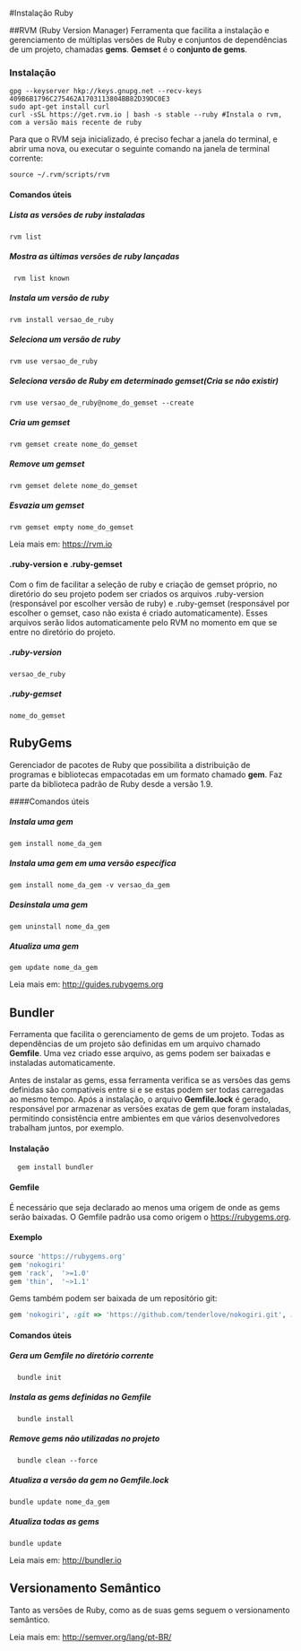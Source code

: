 #Instalação Ruby

##RVM (Ruby Version Manager)
Ferramenta que facilita a instalação e gerenciamento de múltiplas versões de Ruby e conjuntos de dependências de um projeto, chamadas **gems**. **Gemset** é o **conjunto de gems**.

### Instalação

```shell
gpg --keyserver hkp://keys.gnupg.net --recv-keys 409B6B1796C275462A1703113804BB82D39DC0E3
sudo apt-get install curl
curl -sSL https://get.rvm.io | bash -s stable --ruby #Instala o rvm, com a versão mais recente de ruby
```
Para que o RVM seja inicializado, é preciso fechar a janela do terminal, e abrir uma nova, ou executar o seguinte comando na janela de terminal corrente:
```shell
source ~/.rvm/scripts/rvm
```
#### Comandos úteis 

##### Lista as versões de ruby instaladas
```shell
rvm list
```
##### Mostra as últimas versões de ruby lançadas
```shell
 rvm list known
```
##### Instala um versão de ruby
```shell
rvm install versao_de_ruby
```
##### Seleciona um versão de ruby
```shell
rvm use versao_de_ruby
```
##### Seleciona versão de Ruby em determinado gemset(Cria se não existir)
```shell
rvm use versao_de_ruby@nome_do_gemset --create
```
##### Cria um gemset
```shell
rvm gemset create nome_do_gemset
```
##### Remove um gemset
```shell
rvm gemset delete nome_do_gemset
```
##### Esvazia um gemset
```shell
rvm gemset empty nome_do_gemset
```
Leia mais em: https://rvm.io

#### .ruby-version e .ruby-gemset
Com o fim de facilitar a seleção de ruby e criação de gemset próprio, no diretório do seu projeto podem ser criados os arquivos .ruby-version (responsável por escolher versão de ruby) e .ruby-gemset (responsável por escolher o gemset, caso não exista é criado automaticamente). Esses arquivos serão lidos automaticamente pelo RVM no momento em que se entre no diretório do projeto.

##### .ruby-version
```
versao_de_ruby
```
##### .ruby-gemset
```
nome_do_gemset
```

## RubyGems

Gerenciador de pacotes de Ruby que possibilita a distribuição de programas e bibliotecas empacotadas em um formato chamado **gem**. Faz parte da biblioteca padrão de Ruby desde a versão 1.9.

####Comandos úteis

##### Instala uma gem
```shell
gem install nome_da_gem
```
##### Instala uma gem em uma versão específica
```shell
gem install nome_da_gem -v versao_da_gem
```
##### Desinstala uma gem
```shell
gem uninstall nome_da_gem
```
##### Atualiza uma gem
```shell
gem update nome_da_gem
```
Leia mais em: http://guides.rubygems.org

## Bundler

Ferramenta que facilita o gerenciamento de gems de um projeto. Todas as dependências de um projeto são definidas em um arquivo chamado **Gemfile**. Uma vez criado esse arquivo, as gems podem ser baixadas e instaladas automaticamente. 

Antes de instalar as gems, essa ferramenta verifica se as versões das gems definidas são compatíveis entre si e se estas podem ser todas carregadas ao mesmo tempo. Após a instalação, o arquivo **Gemfile.lock** é gerado, responsável por armazenar as versões exatas de gem que foram instaladas, permitindo consistência entre ambientes em que vários desenvolvedores trabalham juntos, por exemplo.

#### Instalação
```shell
  gem install bundler
```

#### Gemfile

É necessário que seja declarado ao menos uma origem de onde as gems serão baixadas. O Gemfile padrão usa como origem o https://rubygems.org.

#### Exemplo
``` ruby
source 'https://rubygems.org'
gem 'nokogiri'
gem 'rack',  '>=1.0'
gem 'thin',  '~>1.1'
```
Gems também podem ser baixada de um repositório git:
``` ruby
gem 'nokogiri', :git => 'https://github.com/tenderlove/nokogiri.git', :branch => '1.4'
```

#### Comandos úteis

##### Gera um Gemfile no diretório corrente
```shell
  bundle init
```
##### Instala as gems definidas no Gemfile
```shell
  bundle install
```
##### Remove gems não utilizadas no projeto
```shell
  bundle clean --force
```
##### Atualiza a versão da gem no Gemfile.lock
```shell
bundle update nome_da_gem
```
##### Atualiza todas as gems
```shell
bundle update
```
Leia mais em: http://bundler.io

## Versionamento Semântico
Tanto as versões de Ruby, como as de suas gems seguem o versionamento semântico.

Leia mais em: http://semver.org/lang/pt-BR/
